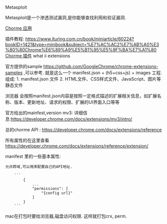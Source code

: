 Metasploit

Metasploit是一个渗透测试漏洞,是你能够查找利用和验证漏洞.


[Chorme 应用](https://developer.chrome.com/docs/apps/)

插件教程:
    https://www.ituring.com.cn/book/miniarticle/60224?bookID=1421&type=minibook&subject=%E7%AC%AC2%E7%AB%A0%E3%80%80Chrome%E6%89%A9%E5%B1%95%E5%9F%BA%E7%A1%80
[Chorme 插件](https://developer.chrome.com/docs/extensions/)
what ii extensions

官方提供的sample https://github.com/GoogleChrome/chrome-extensions-samples ,可以参考.
就是这么一个 manifest.json + (h5+css+js) + images 工程.
组成:
    1. manifest.json 文件
    2. HTML文件、CSS样式文件、JavaScript、图片等静态文件
   
浏览器 会按照manifest.json内容是按照一定格式描述的扩展相关信息，如扩展名称、版本、更新地址、请求的权限、扩展的UI界面入口等等

官方给出的mainfest,version mv3: 详细信息:https://developer.chrome.com/docs/extensions/mv3/intro/

总的chorme API : https://developer.chrome.com/docs/extensions/reference

所有属性的在这里查看 https://developer.chrome.com/docs/extensions/reference/extension/

manifest 里的一些基本属性:

    允许跨域,可以用来配置自己的API地址.

        ```
            {
                ...
                "permissions": [
                    "{config url}"
                ]
            }
        ```
    
mac在打包时要给浏览器,磁盘访问权限. 这样就打包crx, perm.